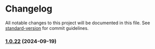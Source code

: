 # Changelog

All notable changes to this project will be documented in this file. See [standard-version](https://github.com/conventional-changelog/standard-version) for commit guidelines.

### [1.0.22](https://github.com/MapColonies/mc-thumbnail-generator/compare/v1.0.21...v1.0.22) (2024-09-19)
